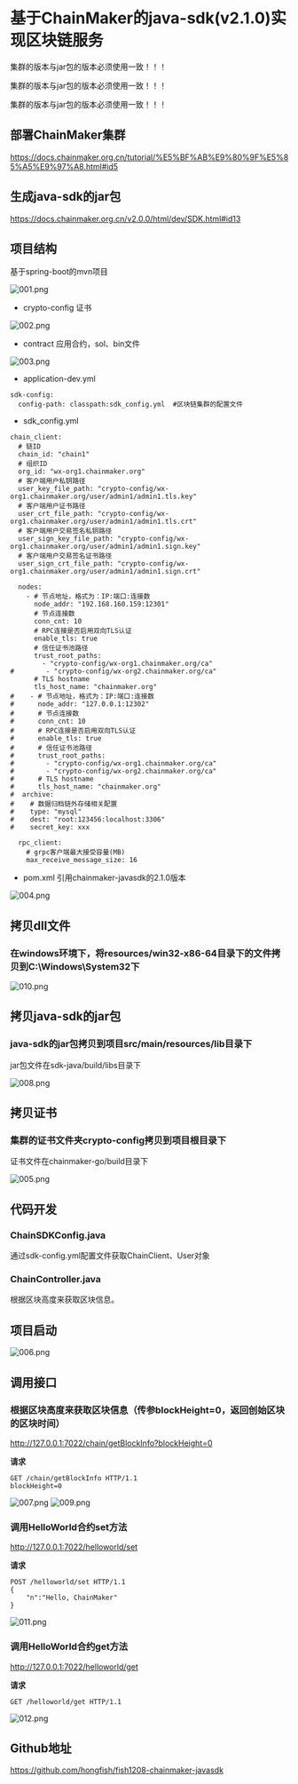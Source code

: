 # 基于ChainMaker的java-sdk(v2.1.0)实现区块链服务
集群的版本与jar包的版本必须使用一致！！！

集群的版本与jar包的版本必须使用一致！！！

集群的版本与jar包的版本必须使用一致！！！

## 部署ChainMaker集群
https://docs.chainmaker.org.cn/tutorial/%E5%BF%AB%E9%80%9F%E5%85%A5%E9%97%A8.html#id5

## 生成java-sdk的jar包
https://docs.chainmaker.org.cn/v2.0.0/html/dev/SDK.html#id13

## 项目结构
基于spring-boot的mvn项目

![001.png](https://github.com/hongfish/fish1208-chainmaker-javasdk/blob/master/src/main/resources/image/001.png)
* crypto-config   证书

![002.png](https://github.com/hongfish/fish1208-chainmaker-javasdk/blob/master/src/main/resources/image/002.png)
* contract 应用合约，sol、bin文件

![003.png](https://github.com/hongfish/fish1208-chainmaker-javasdk/blob/master/src/main/resources/image/003.png)
* application-dev.yml
```
sdk-config:
  config-path: classpath:sdk_config.yml  #区块链集群的配置文件
```

* sdk_config.yml 
```
chain_client:
  # 链ID
  chain_id: "chain1"
  # 组织ID
  org_id: "wx-org1.chainmaker.org"
  # 客户端用户私钥路径
  user_key_file_path: "crypto-config/wx-org1.chainmaker.org/user/admin1/admin1.tls.key"
  # 客户端用户证书路径
  user_crt_file_path: "crypto-config/wx-org1.chainmaker.org/user/admin1/admin1.tls.crt"
  # 客户端用户交易签名私钥路径
  user_sign_key_file_path: "crypto-config/wx-org1.chainmaker.org/user/admin1/admin1.sign.key"
  # 客户端用户交易签名证书路径
  user_sign_crt_file_path: "crypto-config/wx-org1.chainmaker.org/user/admin1/admin1.sign.crt"

  nodes:
    - # 节点地址，格式为：IP:端口:连接数
      node_addr: "192.168.160.159:12301"
      # 节点连接数
      conn_cnt: 10
      # RPC连接是否启用双向TLS认证
      enable_tls: true
      # 信任证书池路径
      trust_root_paths:
        - "crypto-config/wx-org1.chainmaker.org/ca"
#        - "crypto-config/wx-org2.chainmaker.org/ca"
      # TLS hostname
      tls_host_name: "chainmaker.org"
#    - # 节点地址，格式为：IP:端口:连接数
#      node_addr: "127.0.0.1:12302"
#      # 节点连接数
#      conn_cnt: 10
#      # RPC连接是否启用双向TLS认证
#      enable_tls: true
#      # 信任证书池路径
#      trust_root_paths:
#        - "crypto-config/wx-org1.chainmaker.org/ca"
#        - "crypto-config/wx-org2.chainmaker.org/ca"
#      # TLS hostname
#      tls_host_name: "chainmaker.org"
#  archive:
#    # 数据归档链外存储相关配置
#    type: "mysql"
#    dest: "root:123456:localhost:3306"
#    secret_key: xxx

  rpc_client:
    # grpc客户端最大接受容量(MB)
    max_receive_message_size: 16
```

* pom.xml
引用chainmaker-javasdk的2.1.0版本

![004.png](https://github.com/hongfish/fish1208-chainmaker-javasdk/blob/master/src/main/resources/image/004.png)

## 拷贝dll文件
### 在windows环境下，将resources/win32-x86-64目录下的文件拷贝到C:\Windows\System32下
![010.png](https://github.com/hongfish/fish1208-chainmaker-javasdk/blob/master/src/main/resources/image/010.png)

## 拷贝java-sdk的jar包
### java-sdk的jar包拷贝到项目src/main/resources/lib目录下
jar包文件在sdk-java/build/libs目录下

![008.png](https://github.com/hongfish/fish1208-chainmaker-javasdk/blob/master/src/main/resources/image/008.png)

## 拷贝证书
### 集群的证书文件夹crypto-config拷贝到项目根目录下
证书文件在chainmaker-go/build目录下

![005.png](https://github.com/hongfish/fish1208-chainmaker-javasdk/blob/master/src/main/resources/image/005.png)

## 代码开发
### ChainSDKConfig.java
通过sdk-config.yml配置文件获取ChainClient、User对象

### ChainController.java
根据区块高度来获取区块信息。

## 项目启动
![006.png](https://github.com/hongfish/fish1208-chainmaker-javasdk/blob/master/src/main/resources/image/006.png)

## 调用接口
### 根据区块高度来获取区块信息（传参blockHeight=0，返回创始区块的区块时间）
http://127.0.0.1:7022/chain/getBlockInfo?blockHeight=0

**请求**
```$xslt
GET /chain/getBlockInfo HTTP/1.1  
blockHeight=0
```
![007.png](https://github.com/hongfish/fish1208-chainmaker-javasdk/blob/master/src/main/resources/image/007.png)
![009.png](https://github.com/hongfish/fish1208-chainmaker-javasdk/blob/master/src/main/resources/image/009.png)

### 调用HelloWorld合约set方法
http://127.0.0.1:7022/helloworld/set

**请求**
```$xslt
POST /helloworld/set HTTP/1.1  
{
	"n":"Hello, ChainMaker"
}
```
![011.png](https://github.com/hongfish/fish1208-chainmaker-javasdk/blob/master/src/main/resources/image/011.png)

### 调用HelloWorld合约get方法
http://127.0.0.1:7022/helloworld/get

**请求**
```$xslt
GET /helloworld/get HTTP/1.1  
```
![012.png](https://github.com/hongfish/fish1208-chainmaker-javasdk/blob/master/src/main/resources/image/012.png)

## Github地址
https://github.com/hongfish/fish1208-chainmaker-javasdk
